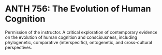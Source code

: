# ANTH 756: The Evolution of Human Cognition

Permission of the instructor. A critical exploration of contemporary evidence on the evolution of human cognition and consciousness, including phylogenetic, comparative (interspecific), ontogenetic, and cross-cultural perspectives.
